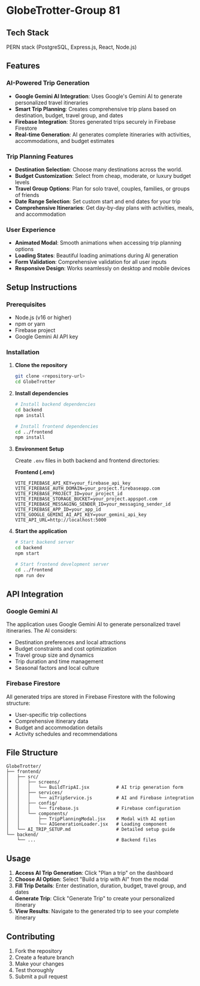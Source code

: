# GlobeTrotter-Group 81

## Tech Stack
PERN stack (PostgreSQL, Express.js, React, Node.js)

## Features

### AI-Powered Trip Generation
- **Google Gemini AI Integration**: Uses Google's Gemini AI to generate personalized travel itineraries
- **Smart Trip Planning**: Creates comprehensive trip plans based on destination, budget, travel group, and dates
- **Firebase Integration**: Stores generated trips securely in Firebase Firestore
- **Real-time Generation**: AI generates complete itineraries with activities, accommodations, and budget estimates

### Trip Planning Features
- **Destination Selection**: Choose many destinations across the world.
- **Budget Customization**: Select from cheap, moderate, or luxury budget levels
- **Travel Group Options**: Plan for solo travel, couples, families, or groups of friends
- **Date Range Selection**: Set custom start and end dates for your trip
- **Comprehensive Itineraries**: Get day-by-day plans with activities, meals, and accommodation

### User Experience
- **Animated Modal**: Smooth animations when accessing trip planning options
- **Loading States**: Beautiful loading animations during AI generation
- **Form Validation**: Comprehensive validation for all user inputs
- **Responsive Design**: Works seamlessly on desktop and mobile devices

## Setup Instructions

### Prerequisites
- Node.js (v16 or higher)
- npm or yarn
- Firebase project
- Google Gemini AI API key

### Installation

1. **Clone the repository**
   ```bash
   git clone <repository-url>
   cd GlobeTrotter
   ```

2. **Install dependencies**
   ```bash
   # Install backend dependencies
   cd backend
   npm install
   
   # Install frontend dependencies
   cd ../frontend
   npm install
   ```

3. **Environment Setup**
   
   Create `.env` files in both backend and frontend directories:
   
   **Frontend (.env)**
   ```env
   VITE_FIREBASE_API_KEY=your_firebase_api_key
   VITE_FIREBASE_AUTH_DOMAIN=your_project.firebaseapp.com
   VITE_FIREBASE_PROJECT_ID=your_project_id
   VITE_FIREBASE_STORAGE_BUCKET=your_project.appspot.com
   VITE_FIREBASE_MESSAGING_SENDER_ID=your_messaging_sender_id
   VITE_FIREBASE_APP_ID=your_app_id
   VITE_GOOGLE_GEMINI_AI_API_KEY=your_gemini_api_key
   VITE_API_URL=http://localhost:5000
   ```

4. **Start the application**
   ```bash
   # Start backend server
   cd backend
   npm start
   
   # Start frontend development server
   cd ../frontend
   npm run dev
   ```

## API Integration

### Google Gemini AI
The application uses Google Gemini AI to generate personalized travel itineraries. The AI considers:
- Destination preferences and local attractions
- Budget constraints and cost optimization
- Travel group size and dynamics
- Trip duration and time management
- Seasonal factors and local culture

### Firebase Firestore
All generated trips are stored in Firebase Firestore with the following structure:
- User-specific trip collections
- Comprehensive itinerary data
- Budget and accommodation details
- Activity schedules and recommendations

## File Structure

```
GlobeTrotter/
├── frontend/
│   ├── src/
│   │   ├── screens/
│   │   │   └── BuildTripAI.jsx          # AI trip generation form
│   │   ├── services/
│   │   │   └── aiTripService.js         # AI and Firebase integration
│   │   ├── config/
│   │   │   └── firebase.js              # Firebase configuration
│   │   └── components/
│   │       ├── TripPlanningModal.jsx    # Modal with AI option
│   │       └── AIGenerationLoader.jsx   # Loading component
│   └── AI_TRIP_SETUP.md                 # Detailed setup guide
└── backend/
    └── ...                              # Backend files
```

## Usage

1. **Access AI Trip Generation**: Click "Plan a trip" on the dashboard
2. **Choose AI Option**: Select "Build a trip with AI" from the modal
3. **Fill Trip Details**: Enter destination, duration, budget, travel group, and dates
4. **Generate Trip**: Click "Generate Trip" to create your personalized itinerary
5. **View Results**: Navigate to the generated trip to see your complete itinerary

## Contributing

1. Fork the repository
2. Create a feature branch
3. Make your changes
4. Test thoroughly
5. Submit a pull request

